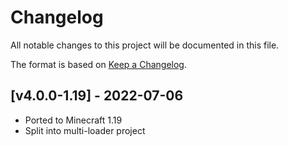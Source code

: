 # Changelog
All notable changes to this project will be documented in this file.

The format is based on [Keep a Changelog].

## [v4.0.0-1.19] - 2022-07-06
- Ported to Minecraft 1.19
- Split into multi-loader project

[Keep a Changelog]: https://keepachangelog.com/en/1.0.0/